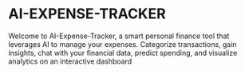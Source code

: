 # AI-EXPENSE-TRACKER
Welcome to AI-Expense-Tracker, a smart personal finance tool that leverages AI to manage your expenses. Categorize transactions, gain insights, chat with your financial data, predict spending, and visualize analytics on an interactive dashboard
